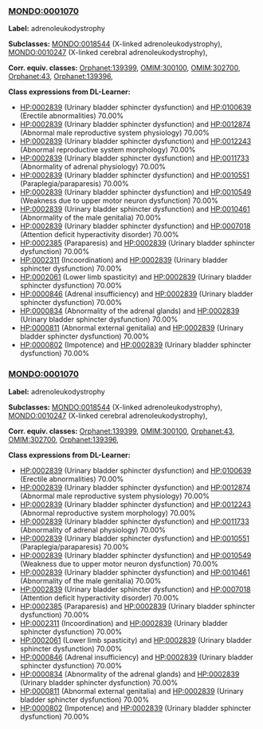 
### [MONDO:0001070](http://purl.obolibrary.org/obo/MONDO_0001070)
**Label:** adrenoleukodystrophy

**Subclasses:** [MONDO:0018544](http://purl.obolibrary.org/obo/MONDO_0018544) (X-linked adrenoleukodystrophy), [MONDO:0010247](http://purl.obolibrary.org/obo/MONDO_0010247) (X-linked cerebral adrenoleukodystrophy), 

**Corr. equiv. classes:** [Orphanet:139399](http://www.orpha.net/ORDO/Orphanet_139399), [OMIM:300100](http://purl.obolibrary.org/obo/OMIM_300100), [OMIM:302700](http://purl.obolibrary.org/obo/OMIM_302700), [Orphanet:43](http://www.orpha.net/ORDO/Orphanet_43), [Orphanet:139396](http://www.orpha.net/ORDO/Orphanet_139396), 

**Class expressions from DL-Learner:**

- [HP:0002839](http://purl.obolibrary.org/obo/HP_0002839) (Urinary bladder sphincter dysfunction) and [HP:0100639](http://purl.obolibrary.org/obo/HP_0100639) (Erectile abnormalities) 70.00%
- [HP:0002839](http://purl.obolibrary.org/obo/HP_0002839) (Urinary bladder sphincter dysfunction) and [HP:0012874](http://purl.obolibrary.org/obo/HP_0012874) (Abnormal male reproductive system physiology) 70.00%
- [HP:0002839](http://purl.obolibrary.org/obo/HP_0002839) (Urinary bladder sphincter dysfunction) and [HP:0012243](http://purl.obolibrary.org/obo/HP_0012243) (Abnormal reproductive system morphology) 70.00%
- [HP:0002839](http://purl.obolibrary.org/obo/HP_0002839) (Urinary bladder sphincter dysfunction) and [HP:0011733](http://purl.obolibrary.org/obo/HP_0011733) (Abnormality of adrenal physiology) 70.00%
- [HP:0002839](http://purl.obolibrary.org/obo/HP_0002839) (Urinary bladder sphincter dysfunction) and [HP:0010551](http://purl.obolibrary.org/obo/HP_0010551) (Paraplegia/paraparesis) 70.00%
- [HP:0002839](http://purl.obolibrary.org/obo/HP_0002839) (Urinary bladder sphincter dysfunction) and [HP:0010549](http://purl.obolibrary.org/obo/HP_0010549) (Weakness due to upper motor neuron dysfunction) 70.00%
- [HP:0002839](http://purl.obolibrary.org/obo/HP_0002839) (Urinary bladder sphincter dysfunction) and [HP:0010461](http://purl.obolibrary.org/obo/HP_0010461) (Abnormality of the male genitalia) 70.00%
- [HP:0002839](http://purl.obolibrary.org/obo/HP_0002839) (Urinary bladder sphincter dysfunction) and [HP:0007018](http://purl.obolibrary.org/obo/HP_0007018) (Attention deficit hyperactivity disorder) 70.00%
- [HP:0002385](http://purl.obolibrary.org/obo/HP_0002385) (Paraparesis) and [HP:0002839](http://purl.obolibrary.org/obo/HP_0002839) (Urinary bladder sphincter dysfunction) 70.00%
- [HP:0002311](http://purl.obolibrary.org/obo/HP_0002311) (Incoordination) and [HP:0002839](http://purl.obolibrary.org/obo/HP_0002839) (Urinary bladder sphincter dysfunction) 70.00%
- [HP:0002061](http://purl.obolibrary.org/obo/HP_0002061) (Lower limb spasticity) and [HP:0002839](http://purl.obolibrary.org/obo/HP_0002839) (Urinary bladder sphincter dysfunction) 70.00%
- [HP:0000846](http://purl.obolibrary.org/obo/HP_0000846) (Adrenal insufficiency) and [HP:0002839](http://purl.obolibrary.org/obo/HP_0002839) (Urinary bladder sphincter dysfunction) 70.00%
- [HP:0000834](http://purl.obolibrary.org/obo/HP_0000834) (Abnormality of the adrenal glands) and [HP:0002839](http://purl.obolibrary.org/obo/HP_0002839) (Urinary bladder sphincter dysfunction) 70.00%
- [HP:0000811](http://purl.obolibrary.org/obo/HP_0000811) (Abnormal external genitalia) and [HP:0002839](http://purl.obolibrary.org/obo/HP_0002839) (Urinary bladder sphincter dysfunction) 70.00%
- [HP:0000802](http://purl.obolibrary.org/obo/HP_0000802) (Impotence) and [HP:0002839](http://purl.obolibrary.org/obo/HP_0002839) (Urinary bladder sphincter dysfunction) 70.00%



### [MONDO:0001070](http://purl.obolibrary.org/obo/MONDO_0001070)
**Label:** adrenoleukodystrophy

**Subclasses:** [MONDO:0018544](http://purl.obolibrary.org/obo/MONDO_0018544) (X-linked adrenoleukodystrophy), [MONDO:0010247](http://purl.obolibrary.org/obo/MONDO_0010247) (X-linked cerebral adrenoleukodystrophy), 

**Corr. equiv. classes:** [Orphanet:139399](http://www.orpha.net/ORDO/Orphanet_139399), [OMIM:300100](http://purl.obolibrary.org/obo/OMIM_300100), [Orphanet:43](http://www.orpha.net/ORDO/Orphanet_43), [OMIM:302700](http://purl.obolibrary.org/obo/OMIM_302700), [Orphanet:139396](http://www.orpha.net/ORDO/Orphanet_139396), 

**Class expressions from DL-Learner:**

- [HP:0002839](http://purl.obolibrary.org/obo/HP_0002839) (Urinary bladder sphincter dysfunction) and [HP:0100639](http://purl.obolibrary.org/obo/HP_0100639) (Erectile abnormalities) 70.00%
- [HP:0002839](http://purl.obolibrary.org/obo/HP_0002839) (Urinary bladder sphincter dysfunction) and [HP:0012874](http://purl.obolibrary.org/obo/HP_0012874) (Abnormal male reproductive system physiology) 70.00%
- [HP:0002839](http://purl.obolibrary.org/obo/HP_0002839) (Urinary bladder sphincter dysfunction) and [HP:0012243](http://purl.obolibrary.org/obo/HP_0012243) (Abnormal reproductive system morphology) 70.00%
- [HP:0002839](http://purl.obolibrary.org/obo/HP_0002839) (Urinary bladder sphincter dysfunction) and [HP:0011733](http://purl.obolibrary.org/obo/HP_0011733) (Abnormality of adrenal physiology) 70.00%
- [HP:0002839](http://purl.obolibrary.org/obo/HP_0002839) (Urinary bladder sphincter dysfunction) and [HP:0010551](http://purl.obolibrary.org/obo/HP_0010551) (Paraplegia/paraparesis) 70.00%
- [HP:0002839](http://purl.obolibrary.org/obo/HP_0002839) (Urinary bladder sphincter dysfunction) and [HP:0010549](http://purl.obolibrary.org/obo/HP_0010549) (Weakness due to upper motor neuron dysfunction) 70.00%
- [HP:0002839](http://purl.obolibrary.org/obo/HP_0002839) (Urinary bladder sphincter dysfunction) and [HP:0010461](http://purl.obolibrary.org/obo/HP_0010461) (Abnormality of the male genitalia) 70.00%
- [HP:0002839](http://purl.obolibrary.org/obo/HP_0002839) (Urinary bladder sphincter dysfunction) and [HP:0007018](http://purl.obolibrary.org/obo/HP_0007018) (Attention deficit hyperactivity disorder) 70.00%
- [HP:0002385](http://purl.obolibrary.org/obo/HP_0002385) (Paraparesis) and [HP:0002839](http://purl.obolibrary.org/obo/HP_0002839) (Urinary bladder sphincter dysfunction) 70.00%
- [HP:0002311](http://purl.obolibrary.org/obo/HP_0002311) (Incoordination) and [HP:0002839](http://purl.obolibrary.org/obo/HP_0002839) (Urinary bladder sphincter dysfunction) 70.00%
- [HP:0002061](http://purl.obolibrary.org/obo/HP_0002061) (Lower limb spasticity) and [HP:0002839](http://purl.obolibrary.org/obo/HP_0002839) (Urinary bladder sphincter dysfunction) 70.00%
- [HP:0000846](http://purl.obolibrary.org/obo/HP_0000846) (Adrenal insufficiency) and [HP:0002839](http://purl.obolibrary.org/obo/HP_0002839) (Urinary bladder sphincter dysfunction) 70.00%
- [HP:0000834](http://purl.obolibrary.org/obo/HP_0000834) (Abnormality of the adrenal glands) and [HP:0002839](http://purl.obolibrary.org/obo/HP_0002839) (Urinary bladder sphincter dysfunction) 70.00%
- [HP:0000811](http://purl.obolibrary.org/obo/HP_0000811) (Abnormal external genitalia) and [HP:0002839](http://purl.obolibrary.org/obo/HP_0002839) (Urinary bladder sphincter dysfunction) 70.00%
- [HP:0000802](http://purl.obolibrary.org/obo/HP_0000802) (Impotence) and [HP:0002839](http://purl.obolibrary.org/obo/HP_0002839) (Urinary bladder sphincter dysfunction) 70.00%


